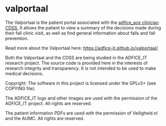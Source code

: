 # valportaal

The Valportaal is the patient portal associated with the <a href="https://adfice-it.github.io/adfice-ace/">adfice_ace clinician CDSS.</a> It allows the patient to view a summary of the decisions made during their fall clinic visit, as well as find general information about falls and fall prevention.

Read more about the Valportaal here: <a href="https://adfice-it.github.io/valportaal/">https://adfice-it.github.io/valportaal/</a>

Both the Valportaal and the CDSS are being studied in the ADFICE_IT research project. The source code is provided here in the interests of research integrity and transparency. It is not intended to be used to make medical decisions.

Copyright:
The software in this project is licensed under the GPLv3+ (see COPYING file).

The ADFICE_IT logo and other images are used with the permission of the ADFICE_IT project. All rights are reserved.

The patient information PDFs are used with the permission of Veiligheid.nl and the AUMC. All rights are reserved.